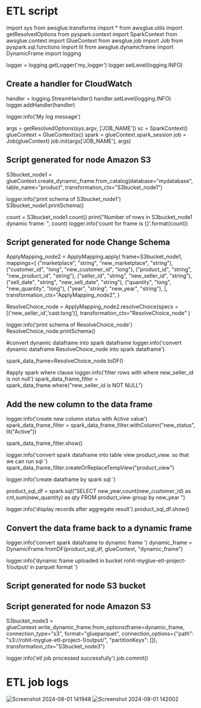 

# ETL script
import sys
from awsglue.transforms import *
from awsglue.utils import getResolvedOptions
from pyspark.context import SparkContext
from awsglue.context import GlueContext
from awsglue.job import Job
from pyspark.sql.functions import lit
from awsglue.dynamicframe import DynamicFrame
import logging


logger = logging.getLogger('my_logger')
logger.setLevel(logging.INFO)


## Create a handler for CloudWatch
handler = logging.StreamHandler()
handler.setLevel(logging.INFO)
logger.addHandler(handler)

logger.info('My log message')


args = getResolvedOptions(sys.argv, ['JOB_NAME'])
sc = SparkContext()
glueContext = GlueContext(sc)
spark = glueContext.spark_session
job = Job(glueContext)
job.init(args['JOB_NAME'], args)


## Script generated for node Amazon S3
S3bucket_node1 = glueContext.create_dynamic_frame.from_catalog(database="mydatabase", table_name="product", transformation_ctx="S3bucket_node1")


logger.info('print schema of S3bucket_node1')
S3bucket_node1.printSchema()

count = S3bucket_node1.count()
print("Number of rows in S3bucket_node1 dynamic frame: ", count)
logger.info('count for frame is {}'.format(count))


## Script generated for node Change Schema
ApplyMapping_node2 = ApplyMapping.apply(
    frame=S3bucket_node1,
    mappings=[
        ("marketplace", "string", "new_marketplace", "string"),
        ("customer_id", "long", "new_customer_id", "long"),
        ("product_id", "string", "new_product_id", "string"),
        ("seller_id", "string", "new_seller_id", "string"),
        ("sell_date", "string", "new_sell_date", "string"),
        ("quantity", "long", "new_quantity", "long"),
        ("year", "string", "new_year", "string"),
    ],
    transformation_ctx="ApplyMapping_node2",
)

ResolveChoice_node = ApplyMapping_node2.resolveChoice(specs = [('new_seller_id','cast:long')],
transformation_ctx="ResolveChoice_node"
)


logger.info('print schema of ResolveChoice_node')
ResolveChoice_node.printSchema()


#convert dynamic dataframe into spark dataframe
logger.info('convert dynamic dataframe ResolveChoice_node into spark dataframe')

spark_data_frame=ResolveChoice_node.toDF()

#apply spark where clause
logger.info('filter rows with  where new_seller_id is not null')
spark_data_frame_filter = spark_data_frame.where("new_seller_id is NOT NULL")


## Add the new column to the data frame
logger.info('create new column status with Active value')
spark_data_frame_filter = spark_data_frame_filter.withColumn("new_status", lit("Active"))

spark_data_frame_filter.show()


logger.info('convert spark dataframe into table view product_view. so that we can run sql ')
spark_data_frame_filter.createOrReplaceTempView("product_view")

logger.info('create dataframe by spark sql ')

product_sql_df = spark.sql("SELECT new_year,count(new_customer_id) as cnt,sum(new_quantity) as qty FROM product_view group by new_year ")

logger.info('display records after aggregate result')
product_sql_df.show()

## Convert the data frame back to a dynamic frame
logger.info('convert spark dataframe to dynamic frame ')
dynamic_frame = DynamicFrame.fromDF(product_sql_df, glueContext, "dynamic_frame")



logger.info('dynamic frame uploaded in bucket rohit-myglue-etl-project-1/output/ in parquet format ')
## Script generated for node S3 bucket


## Script generated for node Amazon S3
S3bucket_node3 = glueContext.write_dynamic_frame.from_options(frame=dynamic_frame, connection_type="s3", format="glueparquet", connection_options={"path": "s3://rohit-myglue-etl-project-1/output/", "partitionKeys": []}, transformation_ctx="S3bucket_node3")

logger.info('etl job processed successfully')
job.commit()
# ETL job logs
![Screenshot 2024-08-01 141948](https://github.com/user-attachments/assets/fd99cb09-f40b-4a39-b971-ccbc7454d684)
![Screenshot 2024-08-01 142002](https://github.com/user-attachments/assets/6051656a-4c9b-4342-b9a4-05378a4bdaf5)

